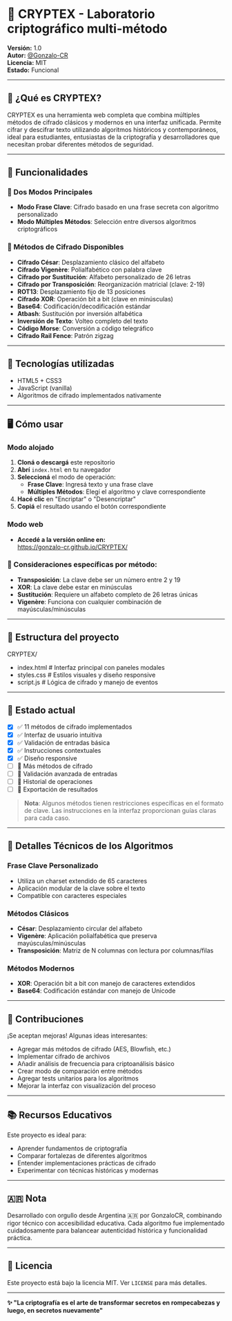 # 🔐 CRYPTEX - Laboratorio criptográfico multi-método

**Versión:** 1.0  
**Autor:** [@Gonzalo-CR](https://github.com/Gonzalo-CR)  
**Licencia:** MIT  
**Estado:** Funcional

---

## 📌 ¿Qué es CRYPTEX?

CRYPTEX es una herramienta web completa que combina múltiples métodos de cifrado clásicos y modernos en una interfaz unificada. Permite cifrar y descifrar texto utilizando algoritmos históricos y contemporáneos, ideal para estudiantes, entusiastas de la criptografía y desarrolladores que necesitan probar diferentes métodos de seguridad.

---

## 🎯 Funcionalidades

### 🔑 Dos Modos Principales
- **Modo Frase Clave**: Cifrado basado en una frase secreta con algoritmo personalizado
- **Modo Múltiples Métodos**: Selección entre diversos algoritmos criptográficos

### 🧩 Métodos de Cifrado Disponibles
- **Cifrado César**: Desplazamiento clásico del alfabeto
- **Cifrado Vigenère**: Polialfabético con palabra clave
- **Cifrado por Sustitución**: Alfabeto personalizado de 26 letras
- **Cifrado por Transposición**: Reorganización matricial (clave: 2-19)
- **ROT13**: Desplazamiento fijo de 13 posiciones
- **Cifrado XOR**: Operación bit a bit (clave en minúsculas)
- **Base64**: Codificación/decodificación estándar
- **Atbash**: Sustitución por inversión alfabética
- **Inversión de Texto**: Volteo completo del texto
- **Código Morse**: Conversión a código telegráfico
- **Cifrado Rail Fence**: Patrón zigzag

---

## 🧩 Tecnologías utilizadas

- HTML5 + CSS3
- JavaScript (vanilla)
- Algoritmos de cifrado implementados nativamente

---

## 🖥️ Cómo usar

### Modo alojado

1. **Cloná o descargá** este repositorio
2. **Abrí** `index.html` en tu navegador
3. **Seleccioná** el modo de operación:
   - **Frase Clave**: Ingresá texto y una frase clave
   - **Múltiples Métodos**: Elegí el algoritmo y clave correspondiente
4. **Hacé clic** en "Encriptar" o "Desencriptar"
5. **Copiá** el resultado usando el botón correspondiente

### Modo web

- **Accedé a la versión online en:**  
https://gonzalo-cr.github.io/CRYPTEX/

### 📝 Consideraciones específicas por método:
- **Transposición**: La clave debe ser un número entre 2 y 19
- **XOR**: La clave debe estar en minúsculas
- **Sustitución**: Requiere un alfabeto completo de 26 letras únicas
- **Vigenère**: Funciona con cualquier combinación de mayúsculas/minúsculas

---

## 📂 Estructura del proyecto
CRYPTEX/

- index.html          # Interfaz principal con paneles modales
- styles.css          # Estilos visuales y diseño responsive
- script.js           # Lógica de cifrado y manejo de eventos


---

## 🧪 Estado actual

- [x] ✅ 11 métodos de cifrado implementados
- [x] ✅ Interfaz de usuario intuitiva
- [x] ✅ Validación de entradas básica
- [x] ✅ Instrucciones contextuales
- [x] ✅ Diseño responsive
- [ ] 🔄 Más métodos de cifrado
- [ ] 🔄 Validación avanzada de entradas
- [ ] 🔄 Historial de operaciones
- [ ] 🔄 Exportación de resultados

> **Nota**: Algunos métodos tienen restricciones específicas en el formato de clave. Las instrucciones en la interfaz proporcionan guías claras para cada caso.

---

## 🔐 Detalles Técnicos de los Algoritmos

### Frase Clave Personalizado
- Utiliza un charset extendido de 65 caracteres
- Aplicación modular de la clave sobre el texto
- Compatible con caracteres especiales

### Métodos Clásicos
- **César**: Desplazamiento circular del alfabeto
- **Vigenère**: Aplicación polialfabética que preserva mayúsculas/minúsculas
- **Transposición**: Matriz de N columnas con lectura por columnas/filas

### Métodos Modernos
- **XOR**: Operación bit a bit con manejo de caracteres extendidos
- **Base64**: Codificación estándar con manejo de Unicode

---

## 🤝 Contribuciones

¡Se aceptan mejoras! Algunas ideas interesantes:

- Agregar más métodos de cifrado (AES, Blowfish, etc.)
- Implementar cifrado de archivos
- Añadir análisis de frecuencia para criptoanálisis básico
- Crear modo de comparación entre métodos
- Agregar tests unitarios para los algoritmos
- Mejorar la interfaz con visualización del proceso

---

## 📚 Recursos Educativos

Este proyecto es ideal para:
- Aprender fundamentos de criptografía
- Comparar fortalezas de diferentes algoritmos
- Entender implementaciones prácticas de cifrado
- Experimentar con técnicas históricas y modernas

---

## 🇦🇷 Nota

Desarrollado con orgullo desde Argentina 🇦🇷 por GonzaloCR, combinando rigor técnico con accesibilidad educativa. Cada algoritmo fue implementado cuidadosamente para balancear autenticidad histórica y funcionalidad práctica.

---

## 📎 Licencia

Este proyecto está bajo la licencia MIT. Ver `LICENSE` para más detalles.

---

**✨ "La criptografía es el arte de transformar secretos en rompecabezas y luego, en secretos nuevamente"**
